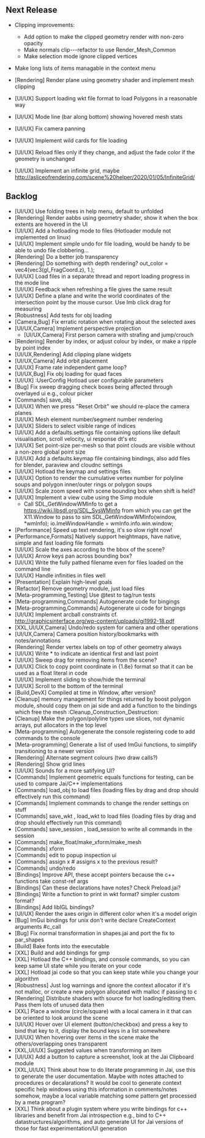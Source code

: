 ## Next Release

- Clipping improvements:
  - Add option to make the clipped geometry render with non-zero opacity
  - Make normals clip---refactor to use Render_Mesh_Common
  - Make selection mode ignore clipped vertices
- Make long lists of items managable in the context menu

- [Rendering] Render plane using geometry shader and implement mesh clipping
- [UI/UX] Support loading wkt file format to load Polygons in a reasonable way
- [UI/UX] Mode line (bar along bottom) showing hovered mesh stats
- [UI/UX] Fix camera panning
- [UI/UX] Implement wild cards for file loading
- [UI/UX] Reload files only if they change, and adjust the fade color if the geometry is unchanged
- [UI/UX] Implement an infinite grid, maybe http://asliceofrendering.com/scene%20helper/2020/01/05/InfiniteGrid/

## Backlog

- [UI/UX] Use folding trees in help menu, default to unfolded
- [Rendering] Render aabbs using geometry shader, show it when the box extents are hovered in the UI
- [UI/UX] Add a hotloading mode to files (Hotloader module not implemented on linux)
- [UI/UX] Implement simple undo for file loading, would be handy to be able to undo file clobbering...
- [Rendering] Do a better job transparency
- [Rendering] Do something with depth rendering? out_color = vec4(vec3(gl_FragCoord.z), 1.);
- [UI/UX] Load files in a separate thread and report loading progress in the mode line
- [UI/UX] Feedback when refreshing a file gives the same result
- [UI/UX] Define a plane and write the world coordinates of the intersection point by the mouse cursor. Use lmb click drag for measuring
- [Robustness] Add tests for obj loading
- [Camera,Bug] Fix erratic rotation when rotating about the selected axes
- [UI/UX,Camera] Implement perspective projection
  - [UI/UX,Camera] First person camera with strafing and jump/crouch
- [Rendering] Render by index, or adjust colour by index, or make a ripple by point index
- [UI/UX,Rendering] Add clipping plane widgets
- [UI/UX,Camera] Add orbit placement
- [UI/UX] Frame rate independent game loop?
- [UI/UX,Bug] Fix obj loading for quad faces
- [UI/UX] :UserConfig Hotload user configurable parameters
- [Bug] Fix sweep dragging check boxes being affected through overlayed ui e.g., colour picker
- [Commands] save_obj <filename> <optional-element-index-list>
- [UI/UX] When we press "Reset Orbit" we should re-place the camera planes
- [UI/UX] Mesh element number/segment number rendering
- [UI/UX] Sliders to select visible range of indices
- [UI/UX] Add a defaults.settings file containing options like default visualisation, scroll velocity, ui response dt's etc
- [UI/UX] Set point-size per-mesh so that point clouds are visible without a non-zero global point size
- [UI/UX] Add a defaults.keymap file containing bindings, also add files for blender, paraview and cloudnc settings
- [UI/UX] Hotload the keymap and settings files
- [UI/UX] Option to render the cumulative vertex number for polyline soups and polygon inner/outer rings or polygon soups
- [UI/UX] Scale zoom speed with scene bounding box when shift is held?
- [UI/UX] Implement a view cube using the Simp module
  - Call SDL_GetWindowWMInfo to get a https://wiki.libsdl.org/SDL_SysWMinfo from which you can get the X11.Window to pass to sim
        SDL_GetWindowWMInfo(window, *wmInfo);
        io.ImeWindowHandle = wmInfo.info.win.window;
- [Performance] Speed up text rendering, it's so slow right now!
- [Performance,Formats] Natively support heightmaps, have native, simple and fast loading file formats
- [UI/UX] Scale the axes according to the bbox of the scene?
- [UI/UX] Arrow keys pan across bounding box?
- [UI/UX] Write the fully pathed filename even for files loaded on the command line
- [UI/UX] Handle infinities in files well
- [Presentation] Explain high-level goals
- [Refactor] Remove geometry module, just load files
- [Meta-programming,Testing] Use @test to tag/run tests
- [Meta-programming,Commands] Autogenerate code for bingings
- [Meta-programming,Commands] Autogenerate ui code for bingings
- [UI/UX] Implement arcball constraints cf. http://graphicsinterface.org/wp-content/uploads/gi1992-18.pdf
- [XXL,UI/UX,Camera] Undo/redo system for camera and other operations
- [UI/UX,Camera] Camera position history/bookmarks with notes/annotations
- [Rendering] Render vertex labels on top of other geometry always
- [UI/UX] Write * to indicate an identical first and last point
- [UI/UX] Sweep drag for removing items from the scene?
- [UI/UX] Click to copy point coordinate in {1.8e} format so that it can be used as a float literal in code
- [UI/UX] Implement sliding to show/hide the terminal
- [UI/UX] Scroll to the bottom of the terminal
- [Build,DevX] Compiled at time in Window, after version?
- [Cleanup] memory management for things returned by boost polygon module, should copy them on jai side and add a function to the bindings which free the mesh :Cleanup_Construction_Destruction:
- [Cleanup] Make the polygon/polyline types use slices, not dynamic arrays, put allocators in the top level
- [Meta-programming] Autogenerate the console registering code to add commands to the console
- [Meta-programming] Generate a list of used ImGui functions, to simplify transitioning to a newer version
- [Rendering] Alternate segment colours (two draw calls?)
- [Rendering] Show grid lines
- [UI/UX] Sounds for a more satifying UI?
- [Commands] Implement geometric equals functions for testing, can be used to compare Jai/C++ implementations
- [Commands] load_obj <filename> to load files (loading files by drag and drop should effectively run this command)
- [Commands] Implement commands to change the render settings on stuff
- [Commands] save_wkt <filename>, load_wkt <filename> to load files (loading files by drag and drop should effectively run this command)
- [Commands] save_session <filename>, load_session <session> to write all commands in the session
- [Commands] make_float/make_xform/make_mesh
- [Commands] xform <id> <transform>
- [Commands] edit <id> to popup inspection ui
- [Commands] assign x # assigns x to the previous result?
- [Commands] undo/redo
- [Bindings] Improve API, these accept pointers because the c++ functions take const-ref args
- [Bindings] Can these declarations have notes? Check Preload.jai?
- [Bindings] Write a function to print in wkt format? simpler custom format?
- [Bindings] Add libIGL bindings?
- [UI/UX] Render the axes origin in different color when it's a model origin
- [Bug] ImGui bindings for unix don't write declare CreateContext arguments #c_call
- [Bug] Fix normal transformation in shapes.jai and port the fix to par_shapes
- [Build] Bake fonts into the executable
- [XXL] Build and add bindings for gmp
- [XXL] Hotload the C++ bindings, and console commands, so you can keep same UI state while you iterate on your code
- [XXL] Hotload jai code so that you can keep state while you change your algorithm
- [Robustness] Just log warnings and ignore the context allocator if it's not malloc, or create a new polygon allocated with malloc if passing to c
- [Rendering] Distribute shaders with source for hot loading/editing them. Pass them lots of unused data then
- [XXL] Place a window (circle/square) with a local camera in it that can be oriented to look around the scene
- [UI/UX] Hover over UI element (button/checkbox) and press a key to bind that key to it, display the bound keys in a list somewhere
- [UI/UX] When hovering over items in the scene make the others/overlapping ones transparent
- [XXL,UI/UX] Suggested values when transforming an item
- [UI/UX] Add a button to capture a screenshot, look at the Jai Clipboard module
- [XXL,UI/UX] Think about how to do literate programming in Jai, use this to generate the user documentation. Maybe with notes attached to procedures or decalarations? It would be cool to generate context specific help windows using this information in comments/notes somehow, maybe a local variable matching some pattern get processed by a meta program?
- [XXL] Think about a plugin system where you write bindings for c++ libraries and benefit from Jai introspection e.g., bind to C++ datastructures/algorithms, and auto generate UI for Jai versions of those for fast experimentation/UI generation
